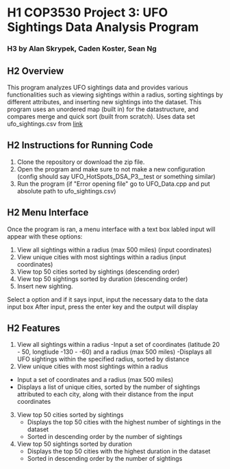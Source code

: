 # H1 COP3530 Project 3: UFO Sightings Data Analysis Program
### H3 by Alan Skrypek, Caden Koster, Sean Ng

## H2 Overview
This program analyzes UFO sightings data and provides various functionalities such as viewing sightings within a radius, sorting sightings by different attributes, and inserting new sightings into the dataset. This program uses an unordered map (built in) for the datastructure, and compares merge and quick sort (built from scratch). Uses data set ufo_sightings.csv from [link](https://corgis-edu.github.io/corgis/csv/ufo_sightings/)

## H2 Instructions for Running Code
1. Clone the repository or download the zip file.
2. Open the program and make sure to not make a new configuration (config should say UFO_HotSpots_DSA_P3__test or something similar)
3. Run the program (if "Error opening file" go to UFO_Data.cpp and put absolute path to ufo_sightings.csv)

## H2 Menu Interface
Once the program is ran, a menu interface with a text box labled input will appear with these options:

1. View all sightings within a radius (max 500 miles) (input coordinates)
2. View unique cities with most sightings within a radius (input coordinates)
3. View top 50 cities sorted by sightings (descending order)
4. View top 50 sightings sorted by duration (descending order)
5. Insert new sighting.

Select a option and if it says input, input the necessary data to the data input box
After input, press the enter key and the output will display

## H2 Features
1. View all sightings within a radius
   -Input a set of coordinates (latitude 20 - 50, longtiude -130 - -60) and a radius (max 500 miles)
   -Displays all UFO sightings within the specified radius, sorted by distance
2.  View unique cities with most sightings within a radius
   - Input a set of coordinates and a radius (max 500 miles)
   - Displays a list of unique cities, sorted by the number of sightings attributed to each city, along with their distance from the input coordinates
3. View top 50 cities sorted by sightings
   - Displays the top 50 cities with the highest number of sightings in the dataset
   - Sorted in descending order by the number of sightings
4. View top 50 sightings sorted by duration
   - Displays the top 50 cities with the highest duration in the dataset
   - Sorted in descending order by the number of sightings
